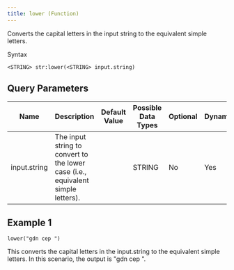 ```yaml
---
title: lower (Function)
---
```


Converts the capital letters in the input string to the equivalent
simple letters.

Syntax

    <STRING> str:lower(<STRING> input.string)

## Query Parameters

| Name         | Description                                                                      | Default Value | Possible Data Types | Optional | Dynamic |
|--------------|----------------------------------------------------------------------------------|---------------|---------------------|----------|---------|
| input.string | The input string to convert to the lower case (i.e., equivalent simple letters). |               | STRING              | No       | Yes     |

## Example 1

    lower("gdn cep ")

This converts the capital letters in the input.string to the equivalent
simple letters. In this scenario, the output is "gdn cep ".
